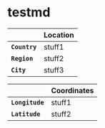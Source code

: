 # testmd

| | Location |
| --- | --- |
| **`Country`** | stuff1 |
| **`Region`** | stuff2 |
| **`City`** | stuff3 |

| | Coordinates |
| --- | --- |
| **`Longitude`** | stuff1 |
| **`Latitude`** | stuff2 |
